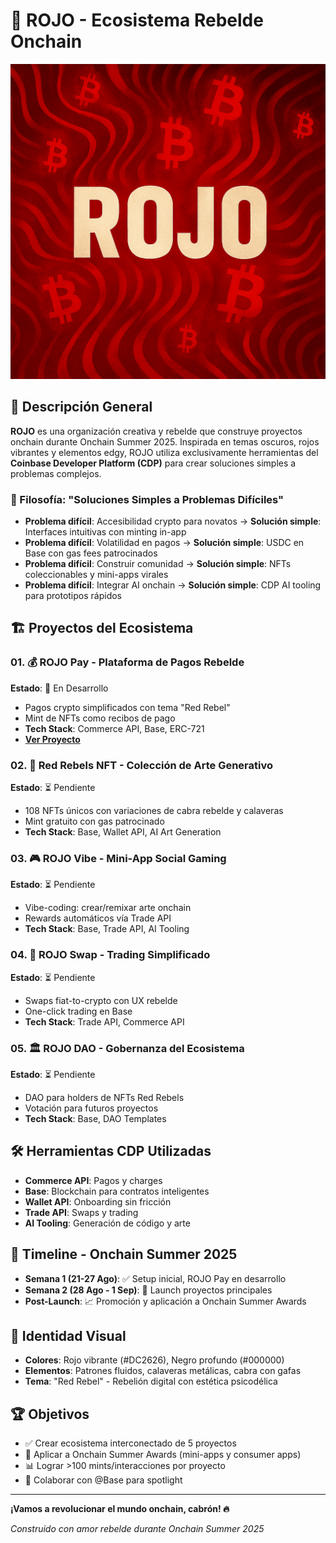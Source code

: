 # 🔴 ROJO - Ecosistema Rebelde Onchain

![ROJO Logo](assets/ROJO.png)

## 🚀 Descripción General

**ROJO** es una organización creativa y rebelde que construye proyectos onchain durante Onchain Summer 2025. Inspirada en temas oscuros, rojos vibrantes y elementos edgy, ROJO utiliza exclusivamente herramientas del **Coinbase Developer Platform (CDP)** para crear soluciones simples a problemas complejos.

### 🎯 Filosofía: "Soluciones Simples a Problemas Difíciles"
- **Problema difícil**: Accesibilidad crypto para novatos → **Solución simple**: Interfaces intuitivas con minting in-app
- **Problema difícil**: Volatilidad en pagos → **Solución simple**: USDC en Base con gas fees patrocinados  
- **Problema difícil**: Construir comunidad → **Solución simple**: NFTs coleccionables y mini-apps virales
- **Problema difícil**: Integrar AI onchain → **Solución simple**: CDP AI tooling para prototipos rápidos

## 🏗️ Proyectos del Ecosistema

### 01. 💰 ROJO Pay - Plataforma de Pagos Rebelde
**Estado**: 🔄 En Desarrollo
- Pagos crypto simplificados con tema "Red Rebel"
- Mint de NFTs como recibos de pago
- **Tech Stack**: Commerce API, Base, ERC-721
- **[Ver Proyecto](01_ROJO_Pay/README.md)**

### 02. 🎨 Red Rebels NFT - Colección de Arte Generativo  
**Estado**: ⏳ Pendiente
- 108 NFTs únicos con variaciones de cabra rebelde y calaveras
- Mint gratuito con gas patrocinado
- **Tech Stack**: Base, Wallet API, AI Art Generation

### 03. 🎮 ROJO Vibe - Mini-App Social Gaming
**Estado**: ⏳ Pendiente  
- Vibe-coding: crear/remixar arte onchain
- Rewards automáticos vía Trade API
- **Tech Stack**: Base, Trade API, AI Tooling

### 04. 🔄 ROJO Swap - Trading Simplificado
**Estado**: ⏳ Pendiente
- Swaps fiat-to-crypto con UX rebelde
- One-click trading en Base
- **Tech Stack**: Trade API, Commerce API

### 05. 🏛️ ROJO DAO - Gobernanza del Ecosistema
**Estado**: ⏳ Pendiente
- DAO para holders de NFTs Red Rebels
- Votación para futuros proyectos
- **Tech Stack**: Base, DAO Templates

## 🛠️ Herramientas CDP Utilizadas

- **Commerce API**: Pagos y charges
- **Base**: Blockchain para contratos inteligentes
- **Wallet API**: Onboarding sin fricción  
- **Trade API**: Swaps y trading
- **AI Tooling**: Generación de código y arte

## 📅 Timeline - Onchain Summer 2025

- **Semana 1 (21-27 Ago)**: ✅ Setup inicial, ROJO Pay en desarrollo
- **Semana 2 (28 Ago - 1 Sep)**: 🎯 Launch proyectos principales
- **Post-Launch**: 📈 Promoción y aplicación a Onchain Summer Awards

## 🎨 Identidad Visual

- **Colores**: Rojo vibrante (#DC2626), Negro profundo (#000000)
- **Elementos**: Patrones fluidos, calaveras metálicas, cabra con gafas
- **Tema**: "Red Rebel" - Rebelión digital con estética psicodélica

## 🏆 Objetivos

- ✅ Crear ecosistema interconectado de 5 proyectos
- 🎯 Aplicar a Onchain Summer Awards (mini-apps y consumer apps)
- 📊 Lograr >100 mints/interacciones por proyecto
- 🤝 Colaborar con @Base para spotlight

---

**¡Vamos a revolucionar el mundo onchain, cabrón! 🔥**

*Construido con amor rebelde durante Onchain Summer 2025*
